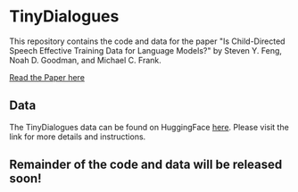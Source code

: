# TinyDialogues
This repository contains the code and data for the paper "Is Child-Directed Speech Effective Training Data for Language Models?" by Steven Y. Feng, Noah D. Goodman, and Michael C. Frank.

[Read the Paper here](https://aclanthology.org/2024.emnlp-main.1231/)

## Data

The TinyDialogues data can be found on HuggingFace [here](https://huggingface.co/datasets/styfeng/TinyDialogues). Please visit the link for more details and instructions.

## Remainder of the code and data will be released soon!
